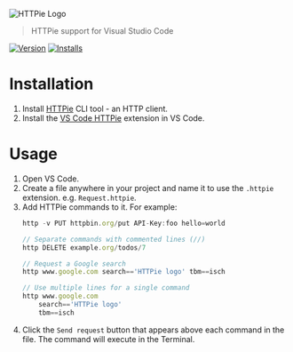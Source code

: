 ![HTTPie Logo](https://raw.githubusercontent.com/wk-j/vscode-httpie/master/resource/logo.png)

> HTTPie support for Visual Studio Code

[![Version](https://vsmarketplacebadge.apphb.com/version/wk-j.vscode-httpie.svg)](https://marketplace.visualstudio.com/items?itemName=wk-j.vscode-httpie)
[![Installs](https://vsmarketplacebadge.apphb.com/installs-short/wk-j.vscode-httpie.svg)](https://marketplace.visualstudio.com/items?itemName=wk-j.vscode-httpie)

# Installation

1. Install [HTTPie](https://httpie.io/) CLI tool - an HTTP client.
2. Install the [VS Code HTTPie](https://marketplace.visualstudio.com/items?itemName=wk-j.vscode-httpie) extension in VS Code.

# Usage

1. Open VS Code.
2. Create a file anywhere in your project and name it to use the `.httpie` extension. e.g. `Request.httpie`.
2. Add HTTPie commands to it. For example:
    ```javascript
    http -v PUT httpbin.org/put API-Key:foo hello=world

    // Separate commands with commented lines (//)
    http DELETE example.org/todos/7

    // Request a Google search
    http www.google.com search=='HTTPie logo' tbm==isch

    // Use multiple lines for a single command
    http www.google.com
        search=='HTTPie logo'
        tbm==isch
    ```
4. Click the `Send request` button that appears above each command in the file. The command will execute in the Terminal.
